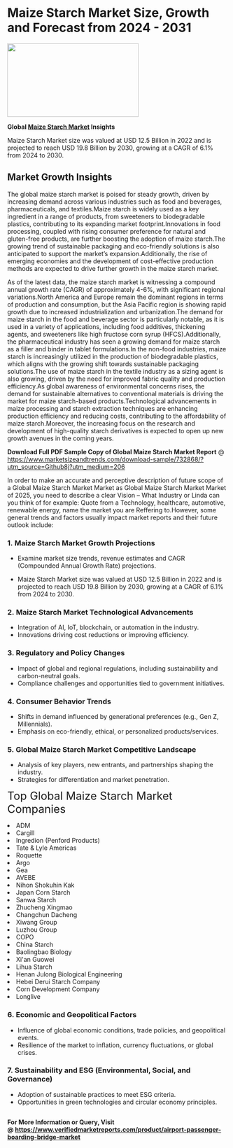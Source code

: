 <H1>Maize Starch Market Size, Growth and Forecast from 2024 - 2031</H1><img class="aligncenter size-medium wp-image-584254" src="https://thirdeyenews.in/wp-content/uploads/2024/09/Global-Market-Research-300x168.jpeg" alt="" width="300" height="168" /><p><strong>Global&nbsp;<a href="https://www.marketsizeandtrends.com/download-sample/732868/?utm_source=Github8j?utm_medium=206">Maize Starch Market</a> Insights</strong></p><p>Maize Starch Market size was valued at USD 12.5 Billion in 2022 and is projected to reach USD 19.8 Billion by 2030, growing at a CAGR of 6.1% from 2024 to 2030.</p><p><h2>Market Growth Insights</h2> <p>The global maize starch market is poised for steady growth, driven by increasing demand across various industries such as food and beverages, pharmaceuticals, and textiles.Maize starch is widely used as a key ingredient in a range of products, from sweeteners to biodegradable plastics, contributing to its expanding market footprint.Innovations in food processing, coupled with rising consumer preference for natural and gluten-free products, are further boosting the adoption of maize starch.The growing trend of sustainable packaging and eco-friendly solutions is also anticipated to support the market’s expansion.Additionally, the rise of emerging economies and the development of cost-effective production methods are expected to drive further growth in the maize starch market.</p> <p>As of the latest data, the maize starch market is witnessing a compound annual growth rate (CAGR) of approximately 4-6%, with significant regional variations.North America and Europe remain the dominant regions in terms of production and consumption, but the Asia Pacific region is showing rapid growth due to increased industrialization and urbanization.The demand for maize starch in the food and beverage sector is particularly notable, as it is used in a variety of applications, including food additives, thickening agents, and sweeteners like high fructose corn syrup (HFCS).Additionally, the pharmaceutical industry has seen a growing demand for maize starch as a filler and binder in tablet formulations.In the non-food industries, maize starch is increasingly utilized in the production of biodegradable plastics, which aligns with the growing shift towards sustainable packaging solutions.The use of maize starch in the textile industry as a sizing agent is also growing, driven by the need for improved fabric quality and production efficiency.As global awareness of environmental concerns rises, the demand for sustainable alternatives to conventional materials is driving the market for maize starch-based products.Technological advancements in maize processing and starch extraction techniques are enhancing production efficiency and reducing costs, contributing to the affordability of maize starch.Moreover, the increasing focus on the research and development of high-quality starch derivatives is expected to open up new growth avenues in the coming years.<p><span class=""><strong>Download Full PDF Sample Copy of Global Maize Starch Market Report</strong> @ <a href="https://www.marketsizeandtrends.com/download-sample/732868/?utm_source=Github8j?utm_medium=206" target="_blank">https://www.marketsizeandtrends.com/download-sample/732868/?utm_source=Github8j?utm_medium=206</a></span></p><p>In order to make an accurate and perceptive description of future scope of a Global&nbsp;Maize Starch Market Market as Global&nbsp;Maize Starch Market Market of 2025, you need to describe a clear Vision &ndash; What Industry or Linda can you think of for example: Quote from a Technology, healthcare, automotive, renewable energy, name the market you are Reffering to.However, some general trends and factors usually impact market reports and their future outlook include:</p><h3>1.&nbsp;<strong>Maize Starch Market Growth Projections</strong></h3><ul><li>Examine market size trends, revenue estimates and CAGR (Compounded Annual Growth Rate) projections.</li><li><p>Maize Starch Market size was valued at USD 12.5 Billion in 2022 and is projected to reach USD 19.8 Billion by 2030, growing at a CAGR of 6.1% from 2024 to 2030.</p></li></ul><h3>2.&nbsp;<strong>Maize Starch Market Technological Advancements</strong></h3><ul><li>Integration of AI, IoT, blockchain, or automation in the industry.</li><li>Innovations driving cost reductions or improving efficiency.</li></ul><h3>3.&nbsp;<strong>Regulatory and Policy Changes</strong></h3><ul><li>Impact of global and regional regulations, including sustainability and carbon-neutral goals.</li><li>Compliance challenges and opportunities tied to government initiatives.</li></ul><h3>4.&nbsp;<strong>Consumer Behavior Trends</strong></h3><ul><li>Shifts in demand influenced by generational preferences (e.g., Gen Z, Millennials).</li><li>Emphasis on eco-friendly, ethical, or personalized products/services.</li></ul><h3>5.&nbsp;<strong>Global Maize Starch Market Competitive Landscape</strong></h3><ul><li>Analysis of key players, new entrants, and partnerships shaping the industry.</li><li>Strategies for differentiation and market penetration.</li></ul><p data-pm-slice="1 1 []"><span style="color: inherit; font-family: inherit; font-size: 25px;">Top Global Maize Starch Market Companies</span></p><div class="" data-test-id=""><p><li>ADM</li><li> Cargill</li><li> Ingredion (Penford Products)</li><li> Tate & Lyle Americas</li><li> Roquette</li><li> Argo</li><li> Gea</li><li> AVEBE</li><li> Nihon Shokuhin Kak</li><li> Japan Corn Starch</li><li> Sanwa Starch</li><li> Zhucheng Xingmao</li><li> Changchun Dacheng</li><li> Xiwang Group</li><li> Luzhou Group</li><li> COPO</li><li> China Starch</li><li> Baolingbao Biology</li><li> Xi'an Guowei</li><li> Lihua Starch</li><li> Henan Julong Biological Engineering</li><li> Hebei Derui Starch Company</li><li> Corn Development Company</li><li> Longlive</li></p></div><h3>6.&nbsp;<strong>Economic and Geopolitical Factors</strong></h3><ul><li>Influence of global economic conditions, trade policies, and geopolitical events.</li><li>Resilience of the market to inflation, currency fluctuations, or global crises.</li></ul><h3>7.&nbsp;<strong>Sustainability and ESG (Environmental, Social, and Governance)</strong></h3><ul><li>Adoption of sustainable practices to meet ESG criteria.</li><li>Opportunities in green technologies and circular economy principles.</li></ul><h2><strong style="font-size: 14px;">For More Information or Query, Visit @&nbsp;</strong><a style="background-color: #ffffff; font-size: 14px;" href="https://www.marketsizeandtrends.com/report/maize-starch-market/" target="_blank">https://www.verifiedmarketreports.com/product/airport-passenger-boarding-bridge-market</a></h2>